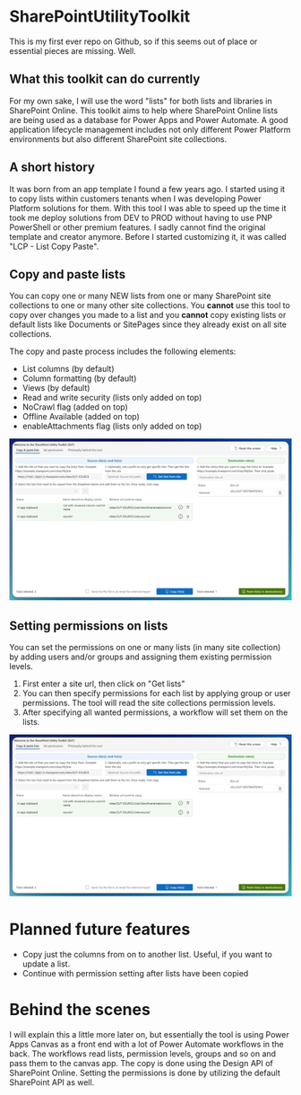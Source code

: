 # SharePointUtilityToolkit
This is my first ever repo on Github, so if this seems out of place or essential pieces are missing. Well. 

## What this toolkit can do currently
For my own sake, I will use the word "lists" for both lists and libraries in SharePoint Online. This toolkit aims to help where SharePoint Online lists are being used as a database for Power Apps and Power Automate. A good application lifecycle management includes not only different Power Platform environments but also different SharePoint site collections.

## A short history
It was born from an app template I found a few years ago. I started using it to copy lists within customers tenants when I was developing Power Platform solutions for them. With this tool I was able to speed up the time it took me deploy solutions from DEV to PROD without having to use PNP PowerShell or other premium features.
I sadly cannot find the original template and creator anymore. Before I started customizing it, it was called "LCP - List Copy Paste".

## Copy and paste lists
You can copy one or many NEW lists from one or many SharePoint site collections to one or many other site collections. You **cannot** use this tool to copy over changes you made to a list and you **cannot** copy existing lists or default lists like Documents or SitePages since they already exist on all site collections.

The copy and paste process includes the following elements: 
- List columns (by default)
- Column formatting (by default)
- Views (by default)
- Read and write security (lists only added on top)
- NoCrawl flag (added on top)
- Offline Available (added on top)
- enableAttachments flag (lists only added on top)

![Screenshot of the SharePoint Utility Toolkit and the copy screen.](https://github.com/rooobeert/SharePointUtilityToolkit/blob/main/assets/images/SUT_CopyingListsExample.png)

## Setting permissions on lists
You can set the permissions on one or many lists (in many site collection) by adding users and/or groups and assigning them existing permission levels.
1. First enter a site url, then click on "Get lists"
2. You can then specify permissions for each list by applying group or user permissions. The tool will read the site collections permission levels.
3. After specifying all wanted permissions, a workflow will set them on the lists.

![Screenshot of the SharePoint Utility Toolkit and the permission screen.](https://github.com/rooobeert/SharePointUtilityToolkit/blob/main/assets/images/SUT_CopyingListsExample.png)

# Planned future features
- Copy just the columns from on to another list. Useful, if you want to update a list.
- Continue with permission setting after lists have been copied

# Behind the scenes
I will explain this a little more later on, but essentially the tool is using Power Apps Canvas as a front end with a lot of Power Automate workflows in the back. The workflows read lists, permission levels, groups and so on and pass them to the canvas app. The copy is done using the Design API of SharePoint Online. Setting the permissions is done by utilizing the default SharePoint API as well.
